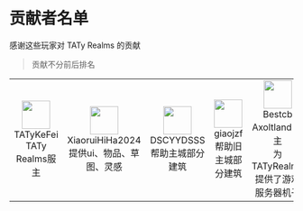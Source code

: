 # 贡献者名单

感谢这些玩家对 TATy Realms 的贡献

> 贡献不分前后排名

<table>
  <tr>
    <!--TATyKeFei-->
    <td align="center">
      <a href="https://bbs.tatysmp.love/index.php?members/tatykefei.1/">
         <img src="https://bbs.tatysmp.love/data/avatars/s/0/1.jpg" width="50;" alt=""/><br>
        <a>
            TATyKeFei<br>
            TATy Realms服主
        </a>
      </a>
    </td>
    <!--Xiaorui-->
    <td align="center">
      <a href="https://bbs.tatysmp.love/index.php?members/xiaoruiedge.8/">
         <img src="https://bbs.tatysmp.love/data/avatars/s/0/8.jpg" width="50;" alt=""/><br>
        <a>
            XiaoruiHiHa2024<br>
            提供ui、物品、草图、灵感
        </a>
      </a>
    </td>
    <!--DSCYYDSSS-->
    <td align="center">
      <a href="#">
         <img src="#" width="50;" alt=""/><br>
        <a>
            DSCYYDSSS<br>
            帮助主城部分建筑
        </a>
      </a>
    </td>
    <!--Giaojzf-->
    <td align="center">
      <a href="https://b23.tv/4vSaY2S">
        <img src="https://i2.hdslb.com/bfs/face/ead159f5c689388fedee691b14ea6bc05b73493e.jpg" width="50;" alt=""/><br>
        <a>
            giaojzf<br>
            帮助旧主城部分建筑
        </a>
      </a>
    </td>
    <!--Bestcb-->
    <td align="center">
      <a href="https://space.bilibili.com/302096863?spm_id_from=333.337.search-card.all.click">
        <img src="https://bbs.mcax.cn/data/avatars/l/0/1.jpg" width="50;" alt=""/><br>
        <a>
            Bestcb<br>
            Axoltland 服主<br>
             为 TATyRealms 提供了游戏服务器机子
        </a>
      </a>
    </td>
<table>
